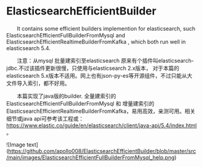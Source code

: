 # ElasticsearchEfficientBuilder
　　It contains some efficient builders implemention for elasticsearch, such ElasticsearchEfficientFullBuilderFromMysql and ElasticsearchEfficientRealtimeBuilderFromKafka , which both run well in elasticsearch 5.4.

　　注意：从mysql 批量建索引至elasticsearch 原来有个插件叫elasticsearch-jdbc.不过该插件更新很慢，只使用与elasticsearch 2.x版本， 对于本篇的elasticsearch 5.x版本不适用。网上也有json-py-es等开源组件，不过只能从大文件导入索引，都不好用。 

　　本篇实现了java版的builder. 全量建索引的ElasticsearchEfficientFullBuilderFromMysql 和 增量建索引的ElasticsearchEfficientRealtimeBuilderFromKafka，易用高效，亲测可用。相关细节或java api可参考该工程或：https://www.elastic.co/guide/en/elasticsearch/client/java-api/5.4/index.html 。


![Image text]
(https://github.com/apollo008/ElasticsearchEfficientBuilder/blob/master/src/main/images/ElasticsearchEfficientFullBuilderFromMysql_help.png)
